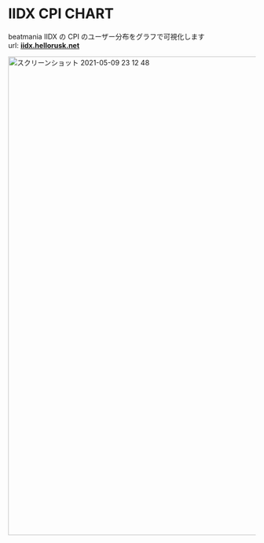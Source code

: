 # IIDX CPI CHART

beatmania IIDX の CPI のユーザー分布をグラフで可視化します  
url: **[iidx.hellorusk.net](https://iidx.hellorusk.net)**

<img width="972" alt="スクリーンショット 2021-05-09 23 12 48" src="https://user-images.githubusercontent.com/36184621/117575486-04f0f400-b11d-11eb-9658-e5e6f0baa8f4.png">
